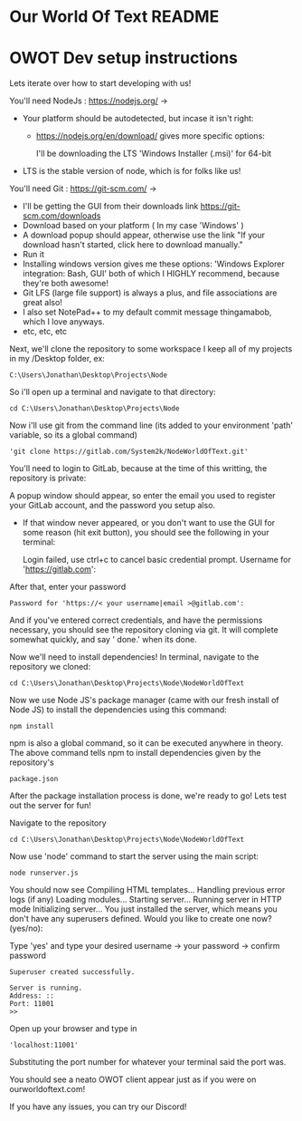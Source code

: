 # Our World Of Text README #

# OWOT Dev setup instructions


Lets iterate over how to start developing with us!

You'll need NodeJs : https://nodejs.org/ ->

 - Your platform should be autodetected, but incase it isn't right:
 
   - https://nodejs.org/en/download/ gives more specific options:
   
     I'll be downloading the LTS 'Windows Installer (.msi)' for 64-bit
     
 - LTS is the stable version of node, which is for folks like us!

You'll need Git : https://git-scm.com/ ->

 - I'll be getting the GUI from their downloads link https://git-scm.com/downloads
 - Download based on your platform ( In my case 'Windows' )
 - A download popup should appear, otherwise use the link "If your download hasn't started, click here to download manually."
 - Run it
 - Installing windows version gives me these options:
    'Windows Explorer integration: Bash, GUI'
    both of which I HIGHLY recommend, because they're both awesome!
 - Git LFS (large file support) is always a plus, and file associations are great also!
 - I also set NotePad++ to my default commit message thingamabob, which I love anyways.
 - etc, etc, etc
    
Next, we'll clone the repository to some workspace
I keep all of my projects in my /Desktop folder, ex:
    
    C:\Users\Jonathan\Desktop\Projects\Node
    
So i'll open up a terminal and navigate to that directory:
    
    cd C:\Users\Jonathan\Desktop\Projects\Node
    
Now i'll use git from the command line (its added to your environment 'path' variable, so its a global command)
    
    'git clone https://gitlab.com/System2k/NodeWorldOfText.git'
    
You'll need to login to GitLab, because at the time of this writting, the repository is private:

A popup window should appear, so enter the email you used to register your GitLab
account, and the password you setup also.

- If that window never appeared, or you don't want to use the GUI for some reason (hit exit button), you should see the following in your terminal:
    
    Login failed, use ctrl+c to cancel basic credential prompt.
    Username for 'https://gitlab.com':
    
After that, enter your password
    
    Password for 'https://< your username|email >@gitlab.com':
    
And if you've entered correct credentials, and have the permissions necessary,
you should see the repository cloning via git.
It will complete somewhat quickly, and say ' done.' when its done.

Now we'll need to install dependencies!
In terminal, navigate to the repository we cloned:
    
    cd C:\Users\Jonathan\Desktop\Projects\Node\NodeWorldOfText
    
Now we use Node JS's package manager (came with our fresh install of Node JS)
to install the dependencies using this command:
    
    npm install
    
npm is also a global command, so it can be executed anywhere in theory.
The above command tells npm to install dependencies given by the repository's
    
    package.json
    
After the package installation process is done, we're ready to go!
Lets test out the server for fun!

Navigate to the repository
    
    cd C:\Users\Jonathan\Desktop\Projects\Node\NodeWorldOfText
    
Now use 'node' command to start the server using the main script:
    
    node runserver.js
    
You should now see
    Compiling HTML templates...
    Handling previous error logs (if any)
    Loading modules...
    Starting server...
    Running server in HTTP mode
    Initializing server...
    You just installed the server,
    which means you don't have any superusers defined.
    Would you like to create one now? (yes/no):
    
Type 'yes' and type your desired username -> your password -> confirm password

    Superuser created successfully.
    
    Server is running.
    Address: ::
    Port: 11001
    >>
    
Open up your browser and type in
	
	'localhost:11001'
    
Substituting the port number for whatever your terminal said the port was.

You should see a neato OWOT client appear just as if you were on ourworldoftext.com!

If you have any issues, you can try our Discord!